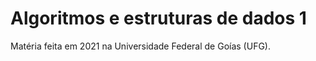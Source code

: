 # Algoritmos e estruturas de dados 1

Matéria feita em 2021 na Universidade Federal de Goías (UFG).
